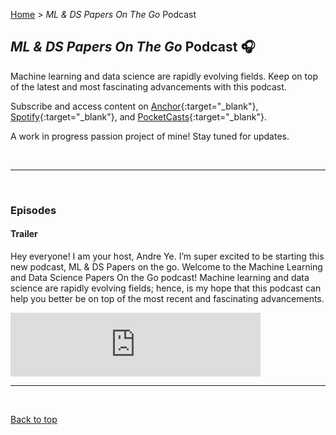 [Home](https://andre-ye.github.io/) > *ML & DS Papers On The Go* Podcast

## *ML & DS Papers On The Go* Podcast 🎧
Machine learning and data science are rapidly evolving fields. Keep on top of the latest and most fascinating advancements with this podcast.

Subscribe and access content on [Anchor](https://anchor.fm/andre-ye){:target="_blank"}, [Spotify](https://open.spotify.com/show/0wUzfk9C6nnH9G0tKXudUe){:target="_blank"}, and [PocketCasts](https://pca.st/lm5pi7f7){:target="_blank"}.

A work in progress passion project of mine! Stay tuned for updates.

<br>

---

<br>

### Episodes

#### Trailer
Hey everyone! I am your host, Andre Ye. I’m super excited to be starting this new podcast, ML & DS Papers on the go.
Welcome to the Machine Learning and Data Science Papers On the Go podcast! Machine learning and data science are rapidly evolving fields; hence, is my hope that this podcast can help you better be on top of the most recent and fascinating advancements.
<html>
  <iframe src="https://anchor.fm/andre-ye/embed/episodes/Trailer--Welcome-to-the-ML--DS-Papers-On-The-Go-Podcast-eq3ku7/a-a4iv72p" height="102px" width="400px" frameborder="0" scrolling="no"></iframe>
</html>

<br>

---

<br>

[Back to top](#)
